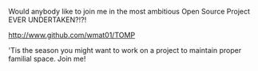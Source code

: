 Would anybody like to join me in the most ambitious Open Source Project EVER UNDERTAKEN?!?!

http://www.github.com/wmat01/TOMP

'Tis the season you might want to work on a project to maintain proper familial space. Join me!
			
